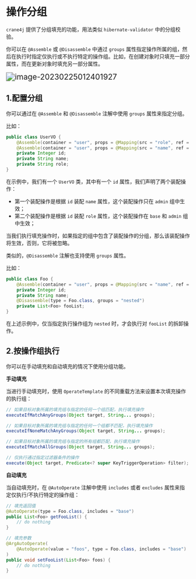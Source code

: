 # 操作分组

`crane4j` 提供了分组填充的功能，用法类似 `hibernate-validator` 中的分组校验。

你可以在 `@Assemble` 或 `@Disassemble` 中通过 `groups` 属性指定操作所属的组，然后在执行时指定仅执行或不执行特定的操作组。比如，在创建对象时只填充一部分属性，而在更新对象时填充另一部分属性。

<img src="https://img.xiajibagao.top/image-20230225012401927.png" alt="image-20230225012401927" style="zoom:150%;" />

## 1.配置分组

你可以通过在 `@Assemble` 和 `@Disassemble` 注解中使用 `groups` 属性来指定分组。

比如：

~~~java
public class UserVO {
    @Assemble(container = "user", props = @Mapping(src = "role", ref = "role"), groups = "admin")
    @Assemble(container = "user", props = @Mapping(src = "name", ref = "name"), groups = {"base", "admin"})
    private Integer id;
    private String name;
    private String role;
}
~~~

在示例中，我们有一个 `UserVO` 类，其中有一个 `id` 属性，我们声明了两个装配操作：

- 第一个装配操作是根据 `id` 装配 `name` 属性，这个装配操作只在 `admin` 组中生效；
- 第二个装配操作是根据 `id` 装配 `role` 属性，这个装配操作在 `base` 和 `admin` 组中生效；

当我们执行填充操作时，如果指定的组中包含了装配操作的分组，那么该装配操作将生效，否则，它将被忽略。

类似的，`@Disassemble` 注解也支持使用 `groups` 属性。

比如：

~~~java
public class Foo {
    @Assemble(container = "user", props = @Mapping(src = "name", ref = "name"), groups = "admin")
    private Integer id;
    private String name;
    @Disassemble(type = Foo.class, groups = "nested")
    private List<Foo> fooList;
}
~~~

在上述示例中，仅当指定执行操作组为 `nested` 时，才会执行对 `fooList` 的拆卸操作。

## 2.按操作组执行

你可以在手动填充和自动填充的情况下使用分组功能。

**手动填充**

当进行手动填充时，使用 `OperateTemplate` 的不同重载方法来设置本次填充操作的执行组：

~~~java
// 如果目标对象所属的填充组与指定的任何一个组匹配，执行填充操作
executeIfMatchAnyGroups(Object target, String... groups);

// 如果目标对象所属的填充组与指定的任何一个组都不匹配，执行填充操作
executeIfNoneMatchAnyGroups(Object target, String... groups);

// 如果目标对象所属的填充组与指定的所有组都匹配，执行填充操作
executeIfMatchAllGroups(Object target, String... groups);

// 仅执行通过指定过滤器条件的操作
execute(Object target, Predicate<? super KeyTriggerOperation> filter);
~~~

**自动填充**

当自动填充时，在 `@AutoOperate` 注解中使用 `includes` 或者 `excludes` 属性来指定仅执行/不执行特定的操作组：

~~~java
// 填充返回值
@AutoOperate(type = Foo.class, includes = "base")
public List<Foo> getFooList() {
    // do nothing
}

// 填充参数
@ArgAutoOperate(
    @AutoOperate(value = "foos", type = Foo.class, includes = "base")
)
public void setFooList(List<Foo> foos) {
    // do nothing
}
~~~